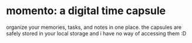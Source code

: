 # momento: a digital time capsule
organize your memories, tasks, and notes in one place. the capsules are safely stored in your local storage and i have no way of accessing them :D
